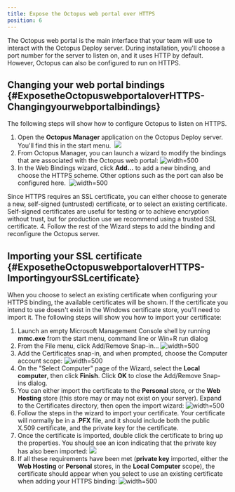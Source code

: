 ```yaml
---
title: Expose the Octopus web portal over HTTPS
position: 6
---
```


The Octopus web portal is the main interface that your team will use to interact with the Octopus Deploy server. During installation, you'll choose a port number for the server to listen on, and it uses HTTP by default. However, Octopus can also be configured to run on HTTPS.

## Changing your web portal bindings {#ExposetheOctopuswebportaloverHTTPS-Changingyourwebportalbindings}

The following steps will show how to configure Octopus to listen on HTTPS.

1. Open the **Octopus Manager** application on the Octopus Deploy server. You'll find this in the start menu. 
![](/docs/images/3048148/3278103.png)
2. From Octopus Manager, you can launch a wizard to modify the bindings that are associated with the Octopus web portal:
![](/docs/images/3048148/3278102.png "width=500")
3. In the Web Bindings wizard, click **Add...** to add a new binding, and choose the HTTPS scheme. Other options such as the port can also be configured here. 
![](/docs/images/3048148/3278452.png "width=500")

Since HTTPS requires an SSL certificate, you can either choose to generate a new, self-signed (untrusted) certificate, or to select an existing certificate. Self-signed certificates are useful for testing or to achieve encryption without trust, but for production use we recommend using a trusted SSL certificate.
4. Follow the rest of the Wizard steps to add the binding and reconfigure the Octopus server.

## Importing your SSL certificate {#ExposetheOctopuswebportaloverHTTPS-ImportingyourSSLcertificate}

When you choose to select an existing certificate when configuring your HTTPS binding, the available certificates will be shown. If the certificate you intend to use doesn't exist in the Windows certificate store, you'll need to import it. The following steps will show you how to import your certificate:

1. Launch an empty Microsoft Management Console shell by running **mmc.exe** from the start menu, command line or Win+R run dialog
2. From the File menu, click Add/Remove Snap-in...
![](/docs/images/3048148/3278110.png "width=500")
3. Add the Certificates snap-in, and when prompted, choose the Computer account scope:
![](/docs/images/3048148/3278101.png "width=500")
4. On the "Select Computer" page of the Wizard, select the **Local computer**, then click **Finish**. Click **OK** to close the Add/Remove Snap-ins dialog.
5. You can either import the certificate to the **Personal** store, or the **Web Hosting** store (this store may or may not exist on your server). Expand to the Certificates directory, then open the import wizard:
![](/docs/images/3048148/3278100.png "width=500")
6. Follow the steps in the wizard to import your certificate. Your certificate will normally be in a .**PFX** file, and it should include both the public X.509 certificate, and the private key for the certificate.
7. Once the certificate is imported, double click the certificate to bring up the properties. You should see an icon indicating that the private key has also been imported:
![](/docs/images/3048148/3278099.png)
8. If all these requirements have been met (**private key** imported, either the **Web Hosting** or **Personal** stores, in the **Local Computer** scope), the certificate should appear when you select to use an existing certificate when adding your HTTPS binding:
![](/docs/images/3048148/3278454.png "width=500")
